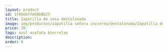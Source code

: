 ```yaml
---
layout: product
id: 1f95ebffe58b8627
title: Zapatilla de casa destalonada
image: img/productos/zapatilla señora invierno/destalonada/Zapatilla de casa destalonada=20=azul azafata biorrelax.webp
price: 20
tags: azul azafata biorrelax
description: 
order: 0
---
```

